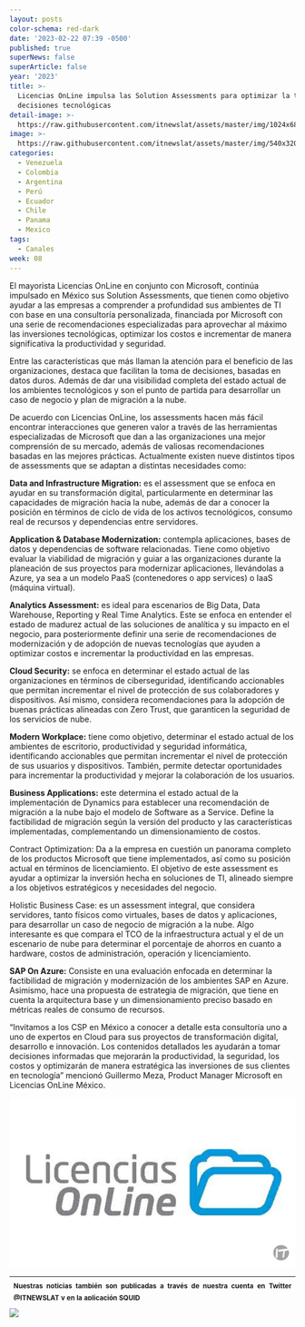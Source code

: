 ```yaml
---
layout: posts
color-schema: red-dark
date: '2023-02-22 07:39 -0500'
published: true
superNews: false
superArticle: false
year: '2023'
title: >-
  Licencias OnLine impulsa las Solution Assessments para optimizar la toma de
  decisiones tecnológicas 
detail-image: >-
  https://raw.githubusercontent.com/itnewslat/assets/master/img/1024x680/Licencias-OnLine-g.jpg
image: >-
  https://raw.githubusercontent.com/itnewslat/assets/master/img/540x320/Licencias-OnLine-p.jpg
categories:
  - Venezuela
  - Colombia
  - Argentina
  - Perú
  - Ecuador
  - Chile
  - Panama
  - Mexico
tags:
  - Canales
week: 08
---
```

El mayorista Licencias OnLine en conjunto con Microsoft, continúa impulsado en México sus Solution Assessments, que tienen como objetivo ayudar a las empresas a comprender a profundidad sus ambientes de TI con base en una consultoría personalizada, financiada por Microsoft con una serie de recomendaciones especializadas para aprovechar al máximo las inversiones tecnológicas, optimizar los costos e incrementar de manera significativa la productividad y seguridad.

Entre las características que más llaman la atención para el beneficio de las organizaciones, destaca que facilitan la toma de decisiones, basadas en datos duros. Además de dar una visibilidad completa del estado actual de los ambientes tecnológicos y son el punto de partida para desarrollar un caso de negocio y plan de migración a la nube. 

De acuerdo con Licencias OnLine, los assessments hacen más fácil encontrar interacciones que generen valor a través de las herramientas especializadas de Microsoft que dan a las organizaciones una mejor comprensión de su mercado, además de valiosas recomendaciones basadas en las mejores prácticas. Actualmente existen nueve distintos tipos de assessments que se adaptan a distintas necesidades como:  

**Data and Infrastructure Migration:** es el assessment que se enfoca en ayudar en su transformación digital, particularmente en determinar las capacidades de migración hacia la nube, además de dar a conocer la posición en términos de ciclo de vida de los activos tecnológicos, consumo real de recursos y dependencias entre servidores. 

**Application & Database Modernization:** contempla aplicaciones, bases de datos y dependencias de software relacionadas. Tiene como objetivo evaluar la viabilidad de migración y guiar a las organizaciones durante la planeación de sus proyectos para modernizar aplicaciones, llevándolas a Azure, ya sea a un modelo PaaS (contenedores o app services) o IaaS (máquina virtual).

**Analytics Assessment:** es ideal para escenarios de Big Data, Data Warehouse, Reporting y Real Time Analytics. Este se enfoca en entender el estado de madurez actual de las soluciones de analítica y su impacto en el negocio, para posteriormente definir una serie de recomendaciones de modernización y de adopción de nuevas tecnologías que ayuden a optimizar costos e incrementar la productividad en las empresas.

**Cloud Security:** se enfoca en determinar el estado actual de las organizaciones en términos de ciberseguridad, identificando accionables que permitan incrementar el nivel de protección de sus colaboradores y dispositivos. Así mismo, considera recomendaciones para la adopción de buenas prácticas alineadas con Zero Trust, que garanticen la seguridad de los servicios de nube.

**Modern Workplace:**  tiene como objetivo, determinar el estado actual de los ambientes de escritorio, productividad y seguridad informática, identificando accionables que permitan incrementar el nivel de protección de sus usuarios y dispositivos. También, permite detectar oportunidades para incrementar la productividad y mejorar la colaboración de los usuarios.

**Business Applications:** este determina el estado actual de la implementación de Dynamics para establecer una recomendación de migración a la nube bajo el modelo de Software as a Service. Define la factibilidad de migración según la versión del producto y las características implementadas, complementando un dimensionamiento de costos.

Contract Optimization: Da a la empresa en cuestión un panorama completo de los productos Microsoft que tiene implementados, así como su posición actual en términos de licenciamiento. 
El objetivo de este assessment es ayudar a optimizar la inversión hecha en soluciones de TI, alineado siempre a los objetivos estratégicos y necesidades del negocio.

Holistic Business Case: es un assessment integral, que considera servidores, tanto físicos como virtuales, bases de datos y aplicaciones, para desarrollar un caso de negocio de migración a la nube. Algo interesante es que compara el TCO de la infraestructura actual y el de un escenario de nube para determinar el porcentaje de ahorros en cuanto a hardware, costos de administración, operación y licenciamiento.

**SAP On Azure:** Consiste en una evaluación enfocada en determinar la factibilidad de migración y modernización de los ambientes SAP en Azure. Asimismo, hace una propuesta de estrategia de migración, que tiene en cuenta la arquitectura base y un dimensionamiento preciso basado en métricas reales de consumo de recursos.

“Invitamos a los CSP en México a conocer a detalle esta consultoría uno a uno de expertos en Cloud para sus proyectos de transformación digital, desarrollo e innovación. Los contenidos detallados les ayudarán a tomar decisiones informadas que mejorarán la productividad, la seguridad, los costos y optimizarán de manera estratégica las inversiones de sus clientes en tecnología” mencionó Guillermo Meza, Product Manager Microsoft en Licencias OnLine México.

![](https://raw.githubusercontent.com/itnewslat/assets/master/img/540x320/Licencias-OnLine-p.jpg)

<table style="height: 42px;" width="569">
<tbody>
<tr>
<td style="text-align: justify;"><sub><strong>Nuestras noticias también son publicadas a través de nuestra cuenta en Twitter <a href="https://twitter.com/itnewslat?lang=es">@ITNEWSLAT</a> y en la aplicación <a href="https://squidapp.co/en/">SQUID</a></strong></sub></td>
</tr>
</tbody>
</table>

<img src="https://tracker.metricool.com/c3po.jpg?hash=56f88a41e39ab42c063cc51676587a04"/>